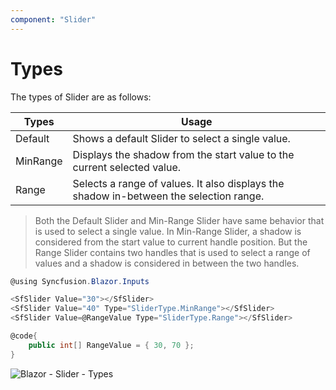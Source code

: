 ```yaml
---
component: "Slider"
---
```


# Types

The types of Slider are as follows:

| **Types** | **Usage** |
| --- | --- |
| Default | Shows a default Slider to select a single value. |
| MinRange | Displays the shadow from the start value to the current selected value. |
| Range | Selects a range of values. It also displays the shadow in-between the selection range. |

>Both the Default Slider and Min-Range Slider have same behavior that is used to select a single value.
In Min-Range Slider, a shadow is considered from the start value to current handle position. But the Range Slider
contains two handles that is used to select a range of values and a shadow is considered in between the two handles.

```csharp
@using Syncfusion.Blazor.Inputs

<SfSlider Value="30"></SfSlider>
<SfSlider Value="40" Type="SliderType.MinRange"></SfSlider>
<SfSlider Value=@RangeValue Type="SliderType.Range"></SfSlider>

@code{
    public int[] RangeValue = { 30, 70 };
}
```

![Blazor - Slider - Types](images/slider-types.png)
